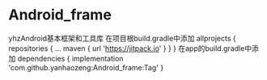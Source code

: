 # Android_frame
yhzAndroid基本框架和工具库
在项目根build.gradle中添加
allprojects {
		repositories {
			...
			maven { url 'https://jitpack.io' }
		}
}
在app的build.gradle中添加
dependencies {
	        implementation 'com.github.yanhaozeng:Android_frame:Tag'
}
